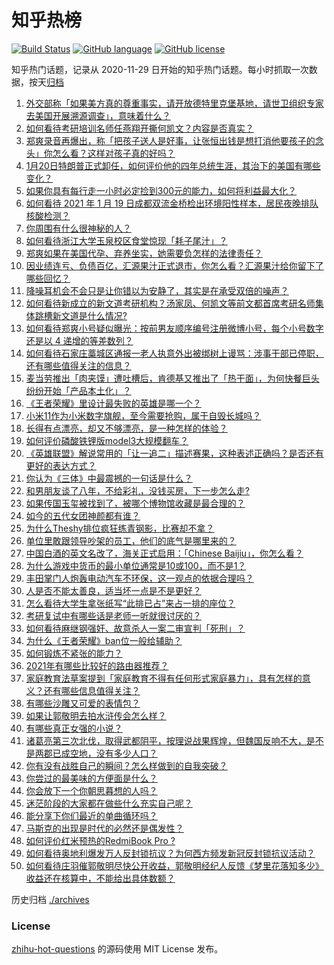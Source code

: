 # 知乎热榜
[![Build Status](https://github.com/ToWeLong/zhihu-hot-questions/workflows/CI/badge.svg)](https://github.com/ToWeLong/zhihu-hot-questions/actions)
[![GitHub language](https://img.shields.io/badge/language-golang-orange.svg)](https://golang.org/)
[![GitHub license](https://img.shields.io/github/license/ToWeLong/zhihu-hot-questions)](https://github.com/ToWeLong/zhihu-hot-questions/blob/main/LICENSE)

知乎热门话题，记录从 2020-11-29 日开始的知乎热门话题。每小时抓取一次数据，按天[归档](./archives)

<!-- BEGIN -->

1. [外交部称「如果美方真的尊重事实，请开放德特里克堡基地，请世卫组织专家去美国开展溯源调查」，意味着什么？](https://www.zhihu.com/question/440183834)
1. [如何看待考研培训名师任燕翔开撕何凯文？内容是否真实？](https://www.zhihu.com/question/440206230)
1. [郑爽录音再爆出，称「把孩子送人是好事，让张恒出钱是想打消他要孩子的念头」你怎么看？这样对孩子真的好吗？](https://www.zhihu.com/question/440192494)
1. [1月20日特朗普正式卸任，如何评价他的四年总统生涯，其治下的美国有哪些变化？](https://www.zhihu.com/question/440244874)
1. [如果你具有每行走一小时必定捡到300元的能力，如何将利益最大化？](https://www.zhihu.com/question/439876862)
1. [如何看待 2021 年 1 月 19 日成都双流金桥检出环境阳性样本，居民夜晚排队核酸检测？](https://www.zhihu.com/question/440201510)
1. [你周围有什么很神秘的人？](https://www.zhihu.com/question/59069508)
1. [如何看待浙江大学玉泉校区食堂惊现「耗子尾汁」？](https://www.zhihu.com/question/440189712)
1. [郑爽如果在美国代孕、弃养坐实，她需要负怎样的法律责任？](https://www.zhihu.com/question/440101354)
1. [因业绩连亏、负债百亿，汇源果汁正式退市，你怎么看？汇源果汁给你留下了哪些回忆？](https://www.zhihu.com/question/440154580)
1. [降噪耳机会不会只是让你错以为安静了，其实是在承受双倍的噪声？](https://www.zhihu.com/question/341345964)
1. [如何看待新成立的新文道考研机构？汤家凤、何凯文等前文都首席考研名师集体跳槽新文道是什么情况?](https://www.zhihu.com/question/439592149)
1. [如何看待郑爽小号疑似曝光：按前男友顺序编号注册微博小号，每个小号数字还是以 4 递增的等差数列？](https://www.zhihu.com/question/440211397)
1. [如何看待石家庄藁城区通报一老人执意外出被绑树上谩骂：涉事干部已停职，还有哪些值得关注的信息？](https://www.zhihu.com/question/440241007)
1. [麦当劳推出「肉夹馍」遭吐槽后，肯德基又推出了「热干面」，为何快餐巨头纷纷开始「产品本土化」？](https://www.zhihu.com/question/439886195)
1. [《王者荣耀》里设计最失败的英雄是哪一个？](https://www.zhihu.com/question/408286708)
1. [小米11作为小米数字旗舰，至今需要抢购，属于自毁长城吗？](https://www.zhihu.com/question/439191887)
1. [长得有点漂亮，却又不够漂亮，是一种怎样的体验？](https://www.zhihu.com/question/64018902)
1. [如何评价磷酸铁锂版model3大规模翻车？](https://www.zhihu.com/question/439689244)
1. [《英雄联盟》解说常用的「让一追二」描述赛果，这种表述正确吗？是否还有更好的表达方式？](https://www.zhihu.com/question/440109421)
1. [你认为《三体》中最震撼的一句话是什么？](https://www.zhihu.com/question/385420567)
1. [和男朋友谈了八年，不给彩礼，没钱买房，下一步怎么走?](https://www.zhihu.com/question/439635087)
1. [如果传国玉玺被找到了，被哪个博物馆收藏是最合理的？](https://www.zhihu.com/question/439460084)
1. [如今的五代女团神颜都有谁？](https://www.zhihu.com/question/311160254)
1. [为什么Theshy排位疯狂练青钢影，比赛却不拿？](https://www.zhihu.com/question/439924412)
1. [单位里敢跟领导吵架的员工，他们的底气是哪里来的？](https://www.zhihu.com/question/319392916)
1. [中国白酒的英文名改了，海关正式启用：「Chinese Baijiu」，你怎么看？](https://www.zhihu.com/question/439310843)
1. [为什么游戏中货币的最小单位通常是10或100，而不是1？](https://www.zhihu.com/question/437848020)
1. [丰田掌门人炮轰电动汽车不环保，这一观点的依据合理吗？](https://www.zhihu.com/question/435667562)
1. [人是否不能太善良，适当坏一点是不是更好？](https://www.zhihu.com/question/377182764)
1. [怎么看待大学生拿张纸写“此排已占”来占一排的座位？](https://www.zhihu.com/question/436415072)
1. [考研复试中有哪些话是老师一听就很讨厌的？](https://www.zhihu.com/question/315291891)
1. [如何看待麻继钢强奸、故意杀人一案二审宣判「死刑」？](https://www.zhihu.com/question/440267527)
1. [为什么《王者荣耀》ban位一般给辅助？](https://www.zhihu.com/question/438836567)
1. [如何锻炼不紧张的能力？](https://www.zhihu.com/question/318545387)
1. [2021年有哪些比较好的路由器推荐？](https://www.zhihu.com/question/439262156)
1. [家庭教育法草案提到「家庭教育不得有任何形式家庭暴力」，具有怎样的意义？还有哪些信息值得关注？](https://www.zhihu.com/question/440246796)
1. [有哪些沙雕又可爱的表情包？](https://www.zhihu.com/question/387940808)
1. [如果让郭敬明去拍水浒传会怎么样？](https://www.zhihu.com/question/437790446)
1. [有哪些真正女强的小说？](https://www.zhihu.com/question/399958168)
1. [诸葛亮第三次北伐，取得武都阴平，按理说战果辉煌，但魏国反响不大，是不是两郡已成空地，没有多少人口？](https://www.zhihu.com/question/439672592)
1. [你有没有战胜自己的瞬间？怎么样做到的自我突破？](https://www.zhihu.com/question/438414174)
1. [你尝过的最美味的方便面是什么？](https://www.zhihu.com/question/417607029)
1. [你会放下一个你朝思暮想的人吗？](https://www.zhihu.com/question/420584477)
1. [迷茫阶段的大家都在做些什么充实自己呢？](https://www.zhihu.com/question/438704100)
1. [能分享下你们最近的单曲循环吗？](https://www.zhihu.com/question/439180925)
1. [马斯克的出现是时代的必然还是偶发性？](https://www.zhihu.com/question/440115878)
1. [如何评价红米预热的RedmiBook Pro ?](https://www.zhihu.com/question/440122628)
1. [如何看待奥地利爆发万人反封锁抗议？为何西方频发新冠反封锁抗议活动？](https://www.zhihu.com/question/439780874)
1. [如何看待庄羽催郭敬明尽快公开收益，郭敬明经纪人反馈《梦里花落知多少》收益还在核算中，不能给出具体数额？](https://www.zhihu.com/question/440088555)

<!-- END -->

历史归档 [./archives](./archives)


### License
[zhihu-hot-questions](https://github.com/towelong/zhihu-hot-questions) 的源码使用 MIT License 发布。